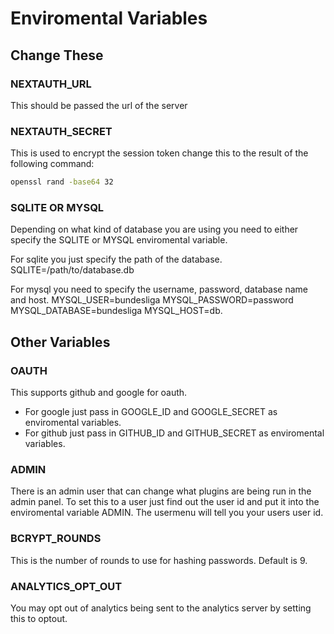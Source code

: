 # Enviromental Variables

## Change These

### NEXTAUTH_URL

This should be passed the url of the server

### NEXTAUTH_SECRET

This is used to encrypt the session token change this to the result of the following command:

```bash
openssl rand -base64 32
```

### SQLITE OR MYSQL

Depending on what kind of database you are using you need to either specify the SQLITE or MYSQL enviromental variable.

For sqlite you just specify the path of the database. SQLITE=/path/to/database.db

For mysql you need to specify the username, password, database name and host. MYSQL_USER=bundesliga MYSQL_PASSWORD=password MYSQL_DATABASE=bundesliga MYSQL_HOST=db.

## Other Variables

### OAUTH

This supports github and google for oauth.

- For google just pass in GOOGLE_ID and GOOGLE_SECRET as enviromental variables.
- For github just pass in GITHUB_ID and GITHUB_SECRET as enviromental variables.

### ADMIN

There is an admin user that can change what plugins are being run in the admin panel. To set this to a user just find out the user id and put it into the enviromental variable ADMIN. The usermenu will tell you your users user id.

### BCRYPT_ROUNDS

This is the number of rounds to use for hashing passwords. Default is 9.

### ANALYTICS_OPT_OUT

You may opt out of analytics being sent to the analytics server by setting this to optout.
